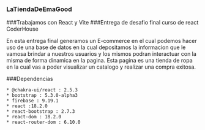 ﻿### LaTiendaDeEmaGood
###Trabajamos con React y Vite
###Entrega de desafio final curso de react CoderHouse

En esta entrega final generamos un E-commerce en el cual podemos hacer uso de una base de datos en la cual depositamos la informacion que le vamosa  brindar a nuestros usuarios y los mismos podran interactuar con la misma de forma dinamica en la pagina. 
Esta pagina es una tienda de ropa en la cual vas a poder visualizar un catalogo y realizar una compra exitosa.

###Dependencias

    * @chakra-ui/react : 2.5.3
    * bootstrap : 5.3.0-alpha3
    * firebase : 9.19.1
    * react :18.2.0
    * react-bootstrap : 2.7.3
    * react-dom : 18.2.0
    * react-router-dom : 6.10.0

